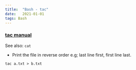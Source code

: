 ```yaml
---
title:  "Bash - tac"
date:   2021-01-01
tags: Bash
---
```



### [tac manual](https://ss64.com/bash/tac.html)

See also: `cat`

- Print the file in reverse order e.g; last line first, first line last.

```
tac a.txt > b.txt
```